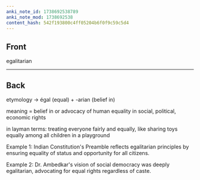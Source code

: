 ```yaml
---
anki_note_id: 1738692538789
anki_note_mod: 1738692538
content_hash: 542f193800c4ff05204b6f0f9c59c5d4
---
```


## Front

egalitarian

<hr/>

## Back

etymology -> égal (equal) + -arian (belief in)
  
  
meaning = belief in or advocacy of human equality in social, political, economic rights
  
  
in layman terms: treating everyone fairly and equally, like sharing toys equally among all children in a playground
  
  
Example 1: Indian Constitution's Preamble reflects
egalitarian principles by ensuring equality of status and opportunity
for all citizens.
  
  
Example 2: Dr. Ambedkar's vision of social democracy was deeply egalitarian, advocating for equal rights regardless of caste.